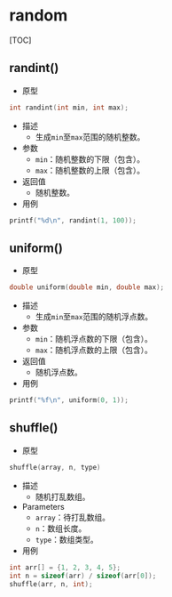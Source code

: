 # random

[TOC]



## randint()

- 原型

```c
int randint(int min, int max);
```

- 描述
    - 生成`min`至`max`范围的随机整数。
- 参数
    - `min`：随机整数的下限（包含）。
    - `max`：随机整数的上限（包含）。
- 返回值
    - 随机整数。
- 用例

```c
printf("%d\n", randint(1, 100));
```



## uniform()

- 原型

```c
double uniform(double min, double max);
```

- 描述
    - 生成`min`至`max`范围的随机浮点数。
- 参数
    - `min`：随机浮点数的下限（包含）。
    - `max`：随机浮点数的上限（包含）。
- 返回值
    - 随机浮点数。
- 用例

```c
printf("%f\n", uniform(0, 1));
```



## shuffle()

- 原型

```c
shuffle(array, n, type)
```

- 描述
    - 随机打乱数组。
- Parameters
    - `array`：待打乱数组。
    - `n`：数组长度。
    - `type`：数组类型。
- 用例

```c
int arr[] = {1, 2, 3, 4, 5};
int n = sizeof(arr) / sizeof(arr[0]);
shuffle(arr, n, int);
```

